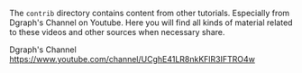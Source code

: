 The `contrib` directory contains content from other tutorials. Especially from Dgraph's Channel on Youtube. Here you will find all kinds of material related to these videos and other sources when necessary share.


Dgraph's Channel https://www.youtube.com/channel/UCghE41LR8nkKFlR3IFTRO4w